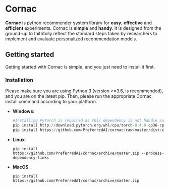 # Cornac

**Cornac** is python recommender system library for **easy**, **effective** and **efficient** experiments. Cornac is **simple** and **handy**. It is designed from the ground-up to faithfully reflect the standard steps taken by researchers to implement and evaluate personalized recommendation models.

## Getting started

Getting started with Cornac is simple, and you just need to install it first.

### Installation

Please make sure you are using Python 3 (version >=3.6, is recommended), and you are on the latest pip.
Then, please run the appropriate Cornac install command according to your platform.

* **Windows**:
 
	```python
	#Installing PyTorch is required as this dependency is not handle automatically.
	pip install http://download.pytorch.org/whl/cpu/torch-0.4.0-cp36-cp36m-win_amd64.whl 
	pip install https://github.com/PreferredAI/cornac/raw/master/dist/cornac-0.1.0-cp36-cp36m-win_amd64.whl
	```

* **Linux**:
	```
	pip install https://github.com/PreferredAI/cornac/archive/master.zip --process-dependency-links
	```

* **MacOS**:
	```
	pip install https://github.com/PreferredAI/cornac/archive/master.zip
	```